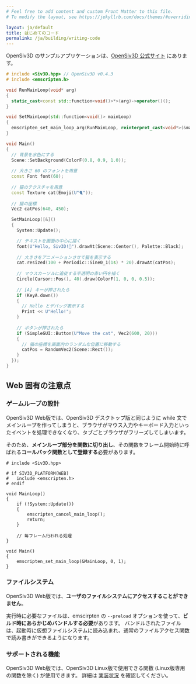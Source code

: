 ```yaml
---
# Feel free to add content and custom Front Matter to this file.
# To modify the layout, see https://jekyllrb.com/docs/themes/#overriding-theme-defaults

layout: ja/default
title: はじめてのコード
permalink: /ja/building/writing-code
---
```


OpenSiv3D のサンプルアプリケーションは、[OpenSiv3D 公式サイト](https://siv3d.github.io/sample/game/) にあります。

```c++:Main.cpp
# include <Siv3D.hpp> // OpenSiv3D v0.4.3
# include <emscripten.h>

void RunMainLoop(void* arg)
{
  static_cast<const std::function<void()>*>(arg)->operator()();
}

void SetMainLoop(std::function<void()> mainLoop)
{
  emscripten_set_main_loop_arg(RunMainLoop, reinterpret_cast<void*>(&mainLoop), 0, 1);
}

void Main()
{
  // 背景を水色にする
  Scene::SetBackground(ColorF(0.8, 0.9, 1.0));
  
  // 大きさ 60 のフォントを用意
  const Font font(60);
  
  // 猫のテクスチャを用意
  const Texture cat(Emoji(U"🐈"));
  
  // 猫の座標
  Vec2 catPos(640, 450);

  SetMainLoop([&]()
  {
    System::Update();

    // テキストを画面の中心に描く
    font(U"Hello, Siv3D!🐣").drawAt(Scene::Center(), Palette::Black);
    
    // 大きさをアニメーションさせて猫を表示する
    cat.resized(100 + Periodic::Sine0_1(1s) * 20).drawAt(catPos);
    
    // マウスカーソルに追従する半透明の赤い円を描く
    Circle(Cursor::Pos(), 40).draw(ColorF(1, 0, 0, 0.5));
    
    // [A] キーが押されたら
    if (KeyA.down())
    {
      // Hello とデバッグ表示する
      Print << U"Hello!";
    }
    
    // ボタンが押されたら
    if (SimpleGUI::Button(U"Move the cat", Vec2(600, 20)))
    {
      // 猫の座標を画面内のランダムな位置に移動する
      catPos = RandomVec2(Scene::Rect());
    }
  });
}
```

## Web 固有の注意点

### ゲームループの設計

OpenSiv3D Web版では、OpenSiv3D デスクトップ版と同じように while 文でメインループを作ってしまうと、ブラウザがマウス入力やキーボード入力といったイベントを処理できなくなり、タブごとブラウザがフリーズしてしまいます。

そのため、**メインループ部分を関数に切り出し**、その関数をフレーム開始時に呼ばれる**コールバック関数として登録する**必要があります。

```cpp:
# include <Siv3D.hpp>

# if SIV3D_PLATFORM(WEB)
#   include <emscripten.h>
# endif

void MainLoop()
{
    if (!System::Update())
    {
        emscripten_cancel_main_loop();
        return;
    }

    // 毎フレーム行われる処理
}

void Main()
{
    emscripten_set_main_loop(&MainLoop, 0, 1);
}
```

### ファイルシステム

OpenSiv3D Web版では、**ユーザのファイルシステムにアクセスすることができません**。

実行時に必要なファイルは、emscirpten の `--preload` オプションを使って、**ビルド時にあらかじめバンドルする必要**があります。
バンドルされたファイルは、起動時に仮想ファイルシステムに読み込まれ、通常のファイルアクセス関数で読み書きができるようになります。

### サポートされる機能

OpenSiv3D Web版では、OpenSiv3D Linux版で使用できる関数 (Linux版専用の関数を除く) が使用できます。
詳細は [実装状況](/ja/status) を確認してください。

